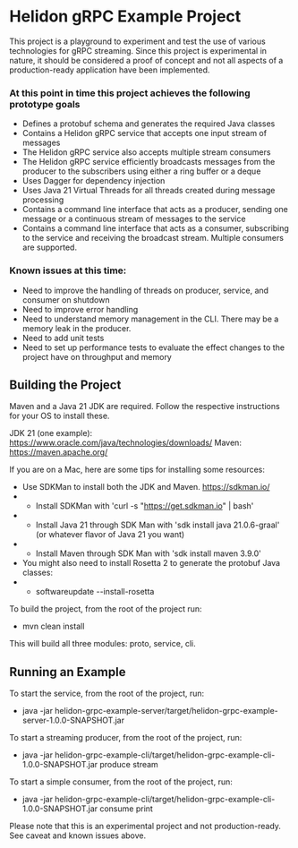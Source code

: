 # Helidon gRPC Example Project

This project is a playground to experiment and test the use of various technologies 
 for gRPC streaming.  Since this project is experimental in nature, it should be considered 
a proof of concept and not all aspects of a production-ready application have been implemented.

### At this point in time this project achieves the following prototype goals

 - Defines a protobuf schema and generates the required Java classes
 - Contains a Helidon gRPC service that accepts one input stream of messages
 - The Helidon gRPC service also accepts multiple stream consumers
 - The Helidon gRPC service efficiently broadcasts messages from the producer to the subscribers using either a ring buffer or a deque
 - Uses Dagger for dependency injection
 - Uses Java 21 Virtual Threads for all threads created during message processing
 - Contains a command line interface that acts as a producer, sending one message or a continuous stream of messages to the service
 - Contains a command line interface that acts as a consumer, subscribing to the service and receiving the broadcast stream. Multiple consumers are supported.

### Known issues at this time:
 - Need to improve the handling of threads on producer, service, and consumer on shutdown
 - Need to improve error handling
 - Need to understand memory management in the CLI.  There may be a memory leak in the producer.
 - Need to add unit tests
 - Need to set up performance tests to evaluate the effect changes to the project have on throughput and memory

## Building the Project

Maven and a Java 21 JDK are required. Follow the respective instructions for your OS to
install these.

JDK 21 (one example): https://www.oracle.com/java/technologies/downloads/ 
Maven: https://maven.apache.org/

If you are on a Mac, here are some tips for installing some resources:
 - Use SDKMan to install both the JDK and Maven. https://sdkman.io/
 - - Install SDKMan with 'curl -s "https://get.sdkman.io" | bash'
 - - Install Java 21 through SDK Man with 'sdk install java 21.0.6-graal' (or whatever flavor of Java 21 you want)
 - - Install Maven through SDK Man with 'sdk install maven 3.9.0'
 - You might also need to install Rosetta 2 to generate the protobuf Java classes:
 - - softwareupdate --install-rosetta

To build the project, from the root of the project run:
 - mvn clean install

This will build all three modules: proto, service, cli.

## Running an Example

To start the service, from the root of the project, run:
 - java -jar helidon-grpc-example-server/target/helidon-grpc-example-server-1.0.0-SNAPSHOT.jar


To start a streaming producer, from the root of the project, run:
 - java -jar helidon-grpc-example-cli/target/helidon-grpc-example-cli-1.0.0-SNAPSHOT.jar produce stream


To start a simple consumer, from the root of the project, run:
 - java -jar helidon-grpc-example-cli/target/helidon-grpc-example-cli-1.0.0-SNAPSHOT.jar consume print

Please note that this is an experimental project and not production-ready.  See caveat and known issues above.



